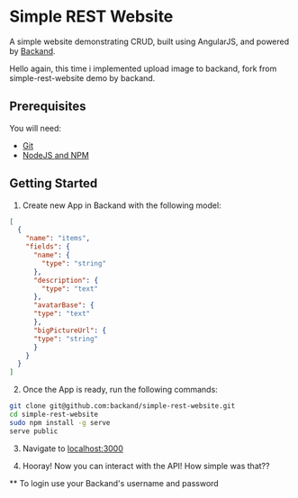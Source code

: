 # Simple REST Website 
A simple website demonstrating CRUD, built using AngularJS, and powered by [Backand](https://www.backand.com).

Hello again, this time i implemented upload image to backand, fork from simple-rest-website demo by backand.

## Prerequisites
You will need:
* [Git](http://git-scm.com/)
* [NodeJS and NPM](https://gist.github.com/isaacs/579814)

## Getting Started
1. Create new App in Backand with the following model:
```json
[
  {
    "name": "items",
    "fields": {
      "name": {
        "type": "string"
      },
      "description": {
        "type": "text"
      },
      "avatarBase": {
      "type": "text"
      },
      "bigPictureUrl": {
      "type": "string"
      }
    }
  }
]

```
  
2. Once the App is ready, run the following commands:

  ```bash
  git clone git@github.com:backand/simple-rest-website.git
  cd simple-rest-website
  sudo npm install -g serve
  serve public
  ```

3. Navigate to [localhost:3000](http://localhost:3000)

4. Hooray! Now you can interact with the API! How simple was that??

** To login use your Backand's username and password 
